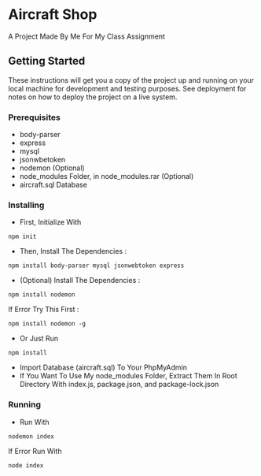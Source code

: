 # Aircraft Shop

A Project Made By Me For My Class Assignment

## Getting Started

These instructions will get you a copy of the project up and running on your local machine for development and testing purposes. See deployment for notes on how to deploy the project on a live system.

### Prerequisites

* body-parser
* express
* mysql
* jsonwbetoken
* nodemon (Optional)
* node_modules Folder, in node_modules.rar (Optional)
* aircraft.sql Database

### Installing

* First, Initialize With
```
npm init
```
* Then, Install The Dependencies :
```
npm install body-parser mysql jsonwebtoken express
```
* (Optional) Install The Dependencies : 
```
npm install nodemon
```
If Error Try This First : 
```
npm install nodemon -g
```
* Or Just Run
```
npm install
```
* Import Database (aircraft.sql) To Your PhpMyAdmin
* If You Want To Use My node_modules Folder, Extract Them In Root Directory With index.js, package.json, and package-lock.json

### Running
* Run With 
```
nodemon index
```
If Error Run With 
```
node index
```
